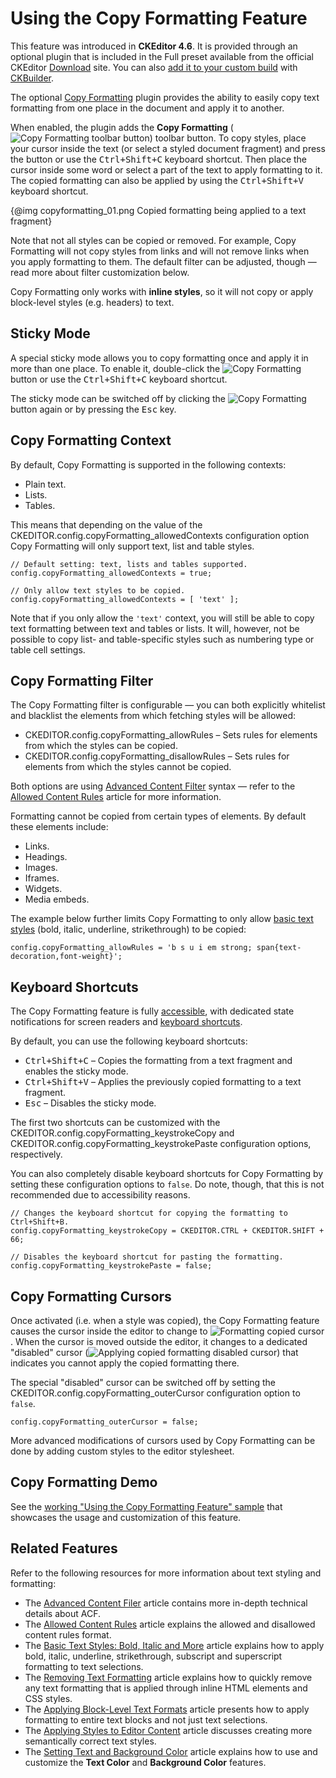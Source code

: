 <!--
Copyright (c) 2003-2017, CKSource - Frederico Knabben. All rights reserved.
For licensing, see LICENSE.md.
-->

# Using the Copy Formatting Feature

<p class="requirements">
    This feature was introduced in <strong>CKEditor 4.6</strong>. It is provided through an optional plugin that is included in the Full preset available from the official CKEditor <a href="http://ckeditor.com/download">Download</a> site. You can also <a href="#!/guide/dev_plugins">add it to your custom build</a> with <a href="http://ckeditor.com/builder">CKBuilder</a>.
</p>

The optional [Copy Formatting](http://ckeditor.com/addon/copyformatting) plugin provides the ability to easily copy text formatting from one place in the document and apply it to another.

When enabled, the plugin adds the **Copy Formatting** (<img src="guides/dev_copyformatting/copyformatting-button.png" alt="Copy Formatting toolbar button" style="vertical-align: bottom;">) toolbar button. To copy styles, place your cursor inside the text (or select a styled document fragment) and press the button or use the <kbd>Ctrl+Shift+C</kbd> keyboard shortcut. Then place the cursor inside some word or select a part of the text to apply formatting to it. The copied formatting can also be applied by using the <kbd>Ctrl+Shift+V</kbd> keyboard shortcut.

{@img copyformatting_01.png Copied formatting being applied to a text fragment}

<div class="tip">
    <p>
        Note that not all styles can be copied or removed. For example, Copy Formatting will not copy styles from links and will not remove links when you apply formatting to them. The default filter can be adjusted, though &mdash; read more about filter customization below.
    </p>
    <p>
        Copy Formatting only works with <strong>inline styles</strong>, so it will not copy or apply block-level styles (e.g. headers) to text.
    </p>
</div>

## Sticky Mode

A special sticky mode allows you to copy formatting once and apply it in more than one place. To enable it, double-click the <img src="guides/dev_copyformatting/copyformatting-button.png" alt="Copy Formatting" style="vertical-align: bottom;"> button or use the <kbd>Ctrl+Shift+C</kbd> keyboard shortcut.

The sticky mode can be switched off by clicking the <img src="guides/dev_copyformatting/copyformatting-button.png" alt="Copy Formatting" style="vertical-align: bottom;"> button again or by pressing the <kbd>Esc</kbd> key.

## Copy Formatting Context

By default, Copy Formatting is supported in the following contexts:

* Plain text.
* Lists.
* Tables.

This means that depending on the value of the CKEDITOR.config.copyFormatting_allowedContexts configuration option Copy Formatting will only support text, list and table styles.

    // Default setting: text, lists and tables supported.
    config.copyFormatting_allowedContexts = true;

    // Only allow text styles to be copied.
    config.copyFormatting_allowedContexts = [ 'text' ];

Note that if you only allow the `'text'` context, you will still be able to copy text formatting between text and tables or lists. It will, however, not be possible to copy list- and table-specific styles such as numbering type or table cell settings.

## Copy Formatting Filter

The Copy Formatting filter is configurable &mdash; you can both explicitly whitelist and blacklist the elements from which fetching styles will be allowed:

* CKEDITOR.config.copyFormatting_allowRules &ndash; Sets rules for elements from which the styles can be copied.
* CKEDITOR.config.copyFormatting_disallowRules &ndash; Sets rules for elements from which the styles cannot be copied.

Both options are using [Advanced Content Filter](#!/guide/dev_acf) syntax &mdash; refer to the [Allowed Content Rules](#!/guide/dev_allowed_content_rules) article for more information.

Formatting cannot be copied from certain types of elements. By default these elements include:

* Links.
* Headings.
* Images.
* Iframes.
* Widgets.
* Media embeds.

The example below further limits Copy Formatting to only allow [basic text styles](#!/guide/dev_basicstyles) (bold, italic, underline, strikethrough) to be copied:

    config.copyFormatting_allowRules = 'b s u i em strong; span{text-decoration,font-weight}';

## Keyboard Shortcuts

The Copy Formatting feature is fully [accessible](#!/guide/dev_a11y), with dedicated state notifications for screen readers and [keyboard shortcuts](#!/guide/dev_shortcuts).

By default, you can use the following keyboard shortcuts:

* <kbd>Ctrl+Shift+C</kbd> &ndash; Copies the formatting from a text fragment and enables the sticky mode.
* <kbd>Ctrl+Shift+V</kbd> &ndash; Applies the previously copied formatting to a text fragment.
* <kbd>Esc</kbd> &ndash; Disables the sticky mode.

The first two shortcuts can be customized with the CKEDITOR.config.copyFormatting_keystrokeCopy and CKEDITOR.config.copyFormatting_keystrokePaste configuration options, respectively.

You can also completely disable keyboard shortcuts for Copy Formatting by setting these configuration options to `false`. Do note, though, that this is not recommended due to accessibility reasons.

    // Changes the keyboard shortcut for copying the formatting to Ctrl+Shift+B.
    config.copyFormatting_keystrokeCopy = CKEDITOR.CTRL + CKEDITOR.SHIFT + 66;

    // Disables the keyboard shortcut for pasting the formatting.
    config.copyFormatting_keystrokePaste = false;

## Copy Formatting Cursors

Once activated (i.e. when a style was copied), the Copy Formatting feature causes the cursor inside the editor to change to <img src="guides/dev_copyformatting/copyformatting-cursor.svg" alt="Formatting copied cursor" style="vertical-align: bottom;">. When the cursor is moved outside the editor, it changes to a dedicated "disabled" cursor (<img src="guides/dev_copyformatting/copyformatting-cursor-disabled.svg" alt="Applying copied formatting disabled cursor" style="vertical-align: bottom;">) that indicates you cannot apply the copied formatting there.

The special "disabled" cursor can be switched off by setting the CKEDITOR.config.copyFormatting_outerCursor configuration option to `false`.

    config.copyFormatting_outerCursor = false;

<p class="tip">
    More advanced modifications of cursors used by Copy Formatting can be done by adding custom styles to the editor stylesheet.
</p>

## Copy Formatting Demo

See the [working "Using the Copy Formatting Feature" sample](http://sdk.ckeditor.com/samples/copyformatting.html) that showcases the usage and customization of this feature.

## Related Features

Refer to the following resources for more information about text styling and formatting:

* The [Advanced Content Filer](#!/guide/dev_advanced_content_filter) article contains more in-depth technical details about ACF.
* The [Allowed Content Rules](#!/guide/dev_allowed_content_rules) article explains the allowed and disallowed content rules format.
* The [Basic Text Styles: Bold, Italic and More](#!/guide/dev_basicstyles) article explains how to apply bold, italic, underline, strikethrough, subscript and superscript formatting to text selections.
* The [Removing Text Formatting](#!/guide/dev_removeformat) article explains how to quickly remove any text formatting that is applied through inline HTML elements and CSS styles.
* The [Applying Block-Level Text Formats](#!/guide/dev_format) article presents how to apply formatting to entire text blocks and not just text selections.
* The [Applying Styles to Editor Content](#!/guide/dev_styles) article discusses creating more semantically correct text styles.
* The [Setting Text and Background Color](#!/guide/dev_colorbutton) article explains how to use and customize the **Text Color** and **Background Color** features.

